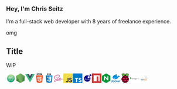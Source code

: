 ### Hey, I'm Chris Seitz

I'm a full-stack web developer with 8 years of freelance experience.

omg

## Title

WIP

[<img align="left" alt="Vue" width="26px" src="https://raw.githubusercontent.com/github/explore/master/topics/atom/atom.png">][Link_Vue]
[<img align="left" alt="Vue" width="26px" src="https://raw.githubusercontent.com/github/explore/master/topics/nodejs/nodejs.png">][Link_Vue]
[<img align="left" alt="Vue" width="26px" src="https://raw.githubusercontent.com/github/explore/master/topics/vue/vue.png">][Link_Vue]
[<img align="left" alt="Vue" width="26px" src="https://raw.githubusercontent.com/github/explore/master/topics/html/html.png">][Link_Vue]
[<img align="left" alt="Vue" width="26px" src="https://raw.githubusercontent.com/github/explore/master/topics/css/css.png">][Link_Vue]
[<img align="left" alt="Vue" width="26px" src="https://raw.githubusercontent.com/github/explore/master/topics/sass/sass.png">][Link_Vue]
[<img align="left" alt="Vue" width="26px" src="https://raw.githubusercontent.com/github/explore/master/topics/javascript/javascript.png">][Link_Vue]
[<img align="left" alt="Vue" width="26px" src="https://raw.githubusercontent.com/github/explore/master/topics/typescript/typescript.png">][Link_Vue]
[<img align="left" alt="Vue" width="26px" src="https://raw.githubusercontent.com/github/explore/master/topics/lua/lua.png">][Link_Vue]
[<img align="left" alt="Vue" width="26px" src="https://raw.githubusercontent.com/github/explore/master/topics/npm/npm.png">][Link_Vue]
[<img align="left" alt="Vue" width="26px" src="https://raw.githubusercontent.com/github/explore/master/topics/nginx/nginx.png">][Link_Vue]
[<img align="left" alt="Vue" width="26px" src="https://raw.githubusercontent.com/github/explore/master/topics/docker/docker.png">][Link_Vue]
[<img align="left" alt="Vue" width="26px" src="https://raw.githubusercontent.com/github/explore/master/topics/raspberry-pi/raspberry-pi.png">][Link_Vue]
[<img align="left" alt="Vue" width="26px" src="https://raw.githubusercontent.com/github/explore/master/topics/mongodb/mongodb.png">][Link_Vue]
[<img align="left" alt="Vue" width="26px" src="https://raw.githubusercontent.com/github/explore/master/topics/mysql/mysql.png">][Link_Vue]




[Link_Vue]: https://nodejs.org

<!--
**cseitz/cseitz** is a ✨ _special_ ✨ repository because its `README.md` (this file) appears on your GitHub profile.

Here are some ideas to get you started:

- 🔭 I’m currently working on ...
- 🌱 I’m currently learning ...
- 👯 I’m looking to collaborate on ...
- 🤔 I’m looking for help with ...
- 💬 Ask me about ...
- 📫 How to reach me: ...
- 😄 Pronouns: ...
- ⚡ Fun fact: ...
-->
